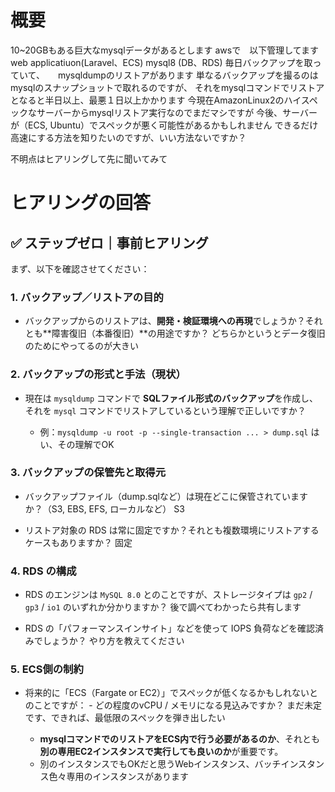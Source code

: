 
# 概要
10~20GBもある巨大なmysqlデータがあるとします
awsで　以下管理してます
  web applicatiuon(Laravel、ECS) 
  mysql8 (DB、RDS)
毎日バックアップを取っていて、　　mysqldumpのリストアがあります
 単なるバックアップを撮るのはmysqlのスナップショットで取れるのですが、 
それをmysqlコマンドでリストアとなると半日以上、最悪１日以上かかります
今現在AmazonLinux2のハイスペックなサーバーからmysqlリストア実行なのでまだマシですが
今後、サーバーが（ECS, Ubuntu）でスペックが悪く可能性があるかもしれません
できるだけ高速にする方法を知りたいのですが、いい方法ないですか？

不明点はヒアリングして先に聞いてみて

# ヒアリングの回答


## ✅ ステップゼロ｜事前ヒアリング

まず、以下を確認させてください：

### 1. バックアップ／リストアの目的

- バックアップからのリストアは、**開発・検証環境への再現**でしょうか？それとも**障害復旧（本番復旧）**の用途ですか？
どちらかというとデータ復旧のためにやってるのが大きい 

### 2. バックアップの形式と手法（現状）

- 現在は `mysqldump` コマンドで **SQLファイル形式のバックアップ**を作成し、それを `mysql` コマンドでリストアしているという理解で正しいですか？
    
    - 例：`mysqldump -u root -p --single-transaction ... > dump.sql`
はい、その理解でOK
    

### 3. バックアップの保管先と取得元

- バックアップファイル（dump.sqlなど）は現在どこに保管されていますか？（S3, EBS, EFS, ローカルなど）
S3
	
- リストア対象の RDS は常に固定ですか？それとも複数環境にリストアするケースもありますか？
 固定

### 4. RDS の構成

- RDS のエンジンは `MySQL 8.0` とのことですが、ストレージタイプは `gp2` / `gp3` / `io1` のいずれか分かりますか？
後で調べてわかったら共有します
	
- RDS の「パフォーマンスインサイト」などを使って IOPS 負荷などを確認済みでしょうか？
やり方を教えてください
	

### 5. ECS側の制約

- 将来的に「ECS（Fargate or EC2）」でスペックが低くなるかもしれないとのことですが：
        - どの程度のvCPU / メモリになる見込みですか？
まだ未定です、できれば、最低限のスペックを弾き出したい
		
    - **mysqlコマンドでのリストアをECS内で行う必要があるのか**、それとも**別の専用EC2インスタンスで実行しても良いのか**が重要です。
    - 別のインスタンスでもOKだと思うWebインスタンス、バッチインスタンス色々専用のインスタンスがあります
